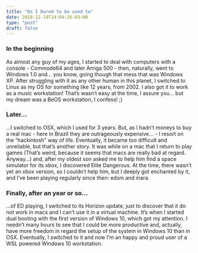 ```yaml
---
title: "Os I Dared to be used to"
date: 2018-12-19T14:04:26-03:00
type: "post"
draft: false
---
```


### In the beginning
As almost any guy of my ages, I started to deal with computers with a console - Commode64 and later Amiga 500 - then, naturally, went to Windows 1.0 and… you know, going though that mess that was Windows XP. After struggling with it as any other human in this planet, I switched to Linux as my OS for something like 12 years, from 2002. I also got it to work as a music workstation! That’s wasn’t easy at the time, I assure you… but my dream was a BeOS workstation, I confess! ;)

### Later…
…I switched to OSX, which I used for 3 years. But, as I hadn’t moneys to buy a real mac - here in Brazil they are outrageously expensive… - I resort on the “hackintosh” way of life. Eventually, it became too difficult and unreliable, but that’s another story. It was while on a mac that I return to play games (That’s weird, because it seems that macs are really bad at regard. Anyway…) and, after my oldest son asked me to help him find a space simulator for its xbox, I discovered Elite Dangerous. At the time, there wasn’t yet an xbox version, so I couldn’t help him, but I deeply got enchanted by it, and I’ve been playing regularly since then: edsm and inara.

### Finally, after an year or so…
…of ED playing, I switched to its Horizon update, just to discover that it do not work in macs and I can’t use it in a virtual machine. It’s when I started dual booting with the first version of Windows 10, which got my attention. I needn’t many hours to see that I could be more productive and, actually, have more freedom in regard the setup of the system in Windows 10 than in OSX. Eventually, I switched to it and now I’m an happy and proud user of a WSL powered Windows 10 workstation.
